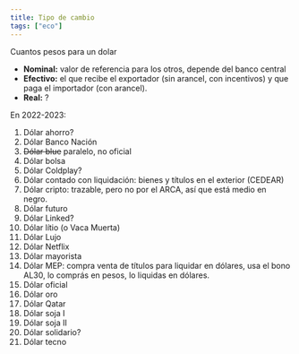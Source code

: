 ```yaml
---
title: Tipo de cambio
tags: ["eco"]
---
```


Cuantos pesos para un dolar

- **Nominal:** valor de referencia para los otros, depende del banco central
- **Efectivo:** el que recibe el exportador (sin arancel, con incentivos) y que paga el importador (con arancel).
- **Real:** ?

En 2022-2023:
1. Dólar ahorro?
2. Dólar Banco Nación
3. ~~Dólar blue~~ paralelo, no oficial
4. Dólar bolsa
5. Dólar Coldplay?
6. Dólar contado con liquidación: bienes y títulos en el exterior (CEDEAR)
7. Dólar cripto: trazable, pero no por el ARCA, así que está medio en negro.
8. Dólar futuro
9. Dólar Linked?
10. Dólar lítio (o Vaca Muerta)
11. Dólar Lujo
12. Dólar Netflix
13. Dólar mayorista
14. Dólar MEP: compra venta de títulos para liquidar en dólares, usa el bono AL30, lo comprás en pesos, lo liquidas en dólares.
15. Dólar oficial
16. Dólar oro
17. Dólar Qatar
18. Dólar soja I
19. Dólar soja II
20. Dólar solidario?
21. Dólar tecno


